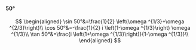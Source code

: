 #### 50°

$$
\begin{aligned}
\sin 50°&=\frac{1}{2} \left(\omega ^{1/3}+\omega ^{2/3}\right)\\
\cos 50°&=-\frac{1}{2} i \left(1-\omega ^{1/3}\right) \omega ^{1/3}\\
\tan 50°&=\frac{i \left(1+\omega ^{1/3}\right)}{1-\omega ^{1/3}}\\
\end{aligned}
$$

